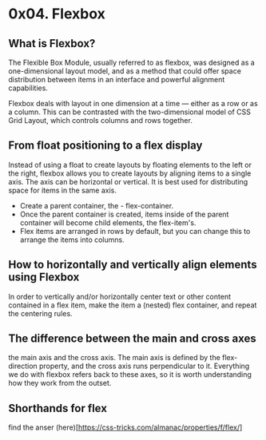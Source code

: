 # 0x04. Flexbox

## What is Flexbox?
The Flexible Box Module, usually referred to as flexbox, was designed as a one-dimensional layout model, and as a method that could offer space distribution between items in an interface and powerful alignment capabilities. 

Flexbox deals with layout in one dimension at a time — either as a row or as a column. This can be contrasted with the two-dimensional model of CSS Grid Layout, which controls columns and rows together.

## From float positioning to a flex display
Instead of using a float to create layouts by floating elements to the left or the right, flexbox allows you to create layouts by aligning items to a single axis. The axis can be horizontal or vertical. It is best used for distributing space for items in the same axis.

- Create a parent container, the - flex-container.
- Once the parent container is created, items inside of the parent container will become child elements, the flex-item's.
- Flex items are arranged in rows by default, but you can change this to arrange the items into columns.

## How to horizontally and vertically align elements using Flexbox
In order to vertically and/or horizontally center text or other content contained in a flex item, make the item a (nested) flex container, and repeat the centering rules.

## The difference between the main and cross axes
the main axis and the cross axis. The main axis is defined by the flex-direction property, and the cross axis runs perpendicular to it. Everything we do with flexbox refers back to these axes, so it is worth understanding how they work from the outset.

## Shorthands for flex
find the anser (here)[https://css-tricks.com/almanac/properties/f/flex/]




